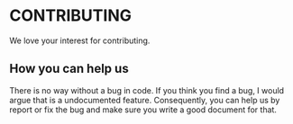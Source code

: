 # CONTRIBUTING

We love your interest for contributing.


## How you can help us
 
There is no way without a bug in code. If you think you find a bug, I would argue that 
is a undocumented feature. Consequently, you can help us by 
report or fix the bug and make sure you write a good document for that.
